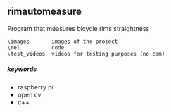 ## rimautomeasure
Program that measures bicycle rims straightness
```
\images       images of the project
\rel          code
\test_videos  videos for testing purposes (no cam)
```

##### keywords
- raspberry pi
- open cv
- c++


